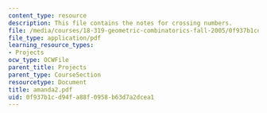 ```yaml
---
content_type: resource
description: This file contains the notes for crossing numbers.
file: /media/courses/18-319-geometric-combinatorics-fall-2005/0f937b1cd94fa88f0958b63d7a2dcea1_amanda2.pdf
file_type: application/pdf
learning_resource_types:
- Projects
ocw_type: OCWFile
parent_title: Projects
parent_type: CourseSection
resourcetype: Document
title: amanda2.pdf
uid: 0f937b1c-d94f-a88f-0958-b63d7a2dcea1
---
```

